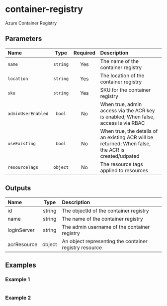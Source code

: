 # container-registry

Azure Container Registry

## Parameters

| Name               | Type     | Required | Description                                                                                        |
| :----------------- | :------: | :------: | :------------------------------------------------------------------------------------------------- |
| `name`             | `string` | Yes      | The name of the container registry                                                                 |
| `location`         | `string` | Yes      | The location of the container registry                                                             |
| `sku`              | `string` | Yes      | SKU for the container registry                                                                     |
| `adminUserEnabled` | `bool`   | No       | When true, admin access via the ACR key is enabled; When false, access is via RBAC                 |
| `useExisting`      | `bool`   | No       | When true, the details of an existing ACR will be returned; When false, the ACR is created/udpated |
| `resourceTags`     | `object` | No       | The resource tags applied to resources                                                             |

## Outputs

| Name        | Type   | Description                                            |
| :---------- | :----: | :----------------------------------------------------- |
| id          | string | The objectId of the container registry                 |
| name        | string | The name of the container registry                     |
| loginServer | string | The admin username of the container registry           |
| acrResource | object | An object representing the container registry resource |

## Examples

### Example 1

```bicep
```

### Example 2

```bicep
```